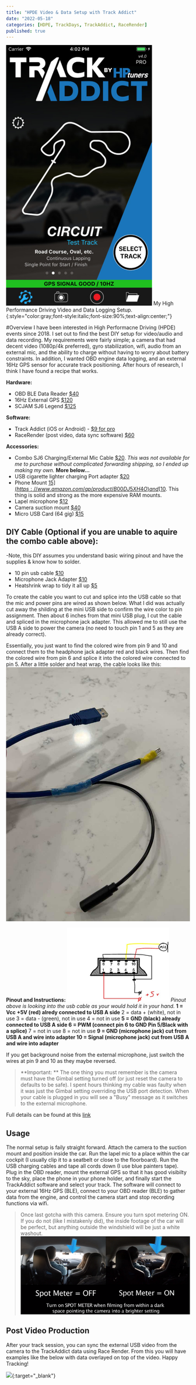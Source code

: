 ```yaml
---
title: "HPDE Video & Data Setup with Track Addict"
date: "2022-05-18"
categories: [HDPE, TrackDays, TrackAddict, RaceRender]
published: true
---
```

<img src="../images/track-addict.jpeg" alt="" width="400"/>
My High Performance Driving Video and Data Logging Setup.
{:style="color:gray;font-style:italic;font-size:90%;text-align:center;"}

#Overview
I have been interested in High Performacne Driving (HPDE) events since 2018.  I set out to find the best DIY setup for video/audio and data recording.  My requirements were fairly simple; a camera that had decent video (1080p/4k preferred), gyro stabilization, wifi, audio from an external mic, and the ability to charge without having to worry about battery constraints.  In addition, I wanted OBD engine data logging, and an external 16Hz GPS sensor for accurate track positioning.  After hours of research, I think I have found a recipe that works.  

**Hardware:**
* OBD BLE Data Reader [$40](https://www.amazon.com/gp/product/B073XKQQQW)
*  16Hz External GPS [$120](https://racebox.ecwid.com/Racebox-Pro-p136884742)
*  SCJAM SJ6 Legend [$125](https://www.bhphotovideo.com/c/product/1437113-REG/sjcam_sj6legend_sj6_legend_4k_action.html)

**Software:**
* Track Addict (iOS or Android) - [$9 for pro](https://racerender.com/TrackAddict/Features.html)
* RaceRender (post video, data sync software) [$60](https://racerender.com/RR3/Features.html)

**Accessories:**
* Combo SJ6 Charging/External Mic Cable [$20](https://shopee.ph/product/237542451/7620385048?smtt=0.266647243-1608439390.9).  *This was not available for me to purchase without complicated forwarding shipping, so I ended up making my own.*  **More below...**
* USB cigarette lighter charging Port adapter [$20](https://www.amazon.com/Anker-Charger-PowerDrive-Adapter-iPhone/dp/B07PGT7LSR)
* Phone Mount [$15](https://www.amazon.com/gp/product/B00DJ5XH4O) and [$10](https://www.amazon.com/gp/product/B00WFNNNCC).  This thing is solid and strong as the more expensive RAM mounts.
* Lapel microphone [$12](https://www.amazon.com/PoP-voice-Professional-Microphone-Omnidirectional/dp/B016C4ZG74)
* Camera suction mount [$40](https://www.amazon.com/gp/product/B00F19Q7YI)
* Micro USB Card (64 gig) [$15](https://www.amazon.com/gp/product/B073JYVKNX)

 ## DIY Cable (Optional if you are unable to aquire the combo cable above):
-Note, this DIY assumes you understand basic wiring pinout and have the supplies & know how to solder.
* 10 pin usb cable [$10](https://www.amazon.com/gp/product/B06XG1J9CY)
* Microphone Jack Adapter [$10](https://www.amazon.com/gp/product/B07Y8JS4BS)
* Heatshrink wrap to tidy it all up [$5](https://www.amazon.com/gp/product/B01MFA3OFA)

To create the cable you want to cut and splice into the USB cable so that the mic and power pins are wired as shown below.  What I did was actually cut away the shilding at the mini USB side to confirm the wire color to pin assignment. Then about 6 inches from that mini USB plug, I cut the cable and spliced in the microphone jack adapter.  This allowed me to still use the USB A side to power the camera (no need to touch pin 1 and 5 as they are already correct).  

Essentially, you just want to find the colored wire from pin 9 and 10 and connect them to the headphone jack adapter red and black wires. Then find the colored wire from pin 6 and splice it into the colored wire connected to pin 5. After a little solder and heat wrap, the cable looks like this:
![](../images/sjcam-cable.jpg)

**Pinout and Instructions:**
![](../images/sjcam-pinout.png)
*Pinout above is looking into the usb cable as your would hold it in your hand.*
**1 = Vcc +5V (red) alredy connected to USB A side**
2 = data + (white), not in use
3 = data - (green), not in use
4 = not in use
**5 = GND (black) already connected to USB A side
6 = PWM (connect pin 6 to GND Pin 5/Black with a splice)**
7 = not in use
8 = not in use
**9 = GND (microphone jack) cut from USB A and wire into adapter
10 = Signal (microphone jack) cut from USB A and wire into adapter**

If you get background noise from the external microphone, just switch the wires at pin 9 and 10 as they maybe reversed.

> **Important: ** The one thing you must remember is the camera must have the Gimbal setting turned off (or just reset the camera to defaults to be safe). I spent hours thinking my cable was faulty when it was just the Gimbal setting overriding the USB port detection. When your cable is plugged in you will see a "Busy" message as it switches to the external microphone.

Full details can be found at this [link](https://sjcam.com/community/threads/adding-powerbank-and-external-mic.2440/)

## Usage
The normal setup is faily straight forward.  Attach the camera to the suction mount and position inside the car.  Run the lapel mic to a place within the car cockpit (I usually clip it to a seatbelt or close to the floorboard).  Run the USB charging cables and tape all cords down (I use blue painters tape).  Plug in the OBD reader, mount the external GPS so that it has good visibilty to the sky, place the phone in your phone holder, and finally start the TrackAddict software and select your track.  The software will connect to your external 16Hz GPS (BLE), connect to your OBD reader (BLE) to gather data from the engine, and control the camera start and stop recording functions via wifi. 

>Once last gotcha with this camera.  Ensure you turn spot metering ON.  If you do not (like I mistakenly did), the inside footage of the car will be perfect, but anything outside the windshield will be just a white washout.
![](../images/sjcam-spotmetering.png)

## Post Video Production
After your track session, you can sync the external USB video from the camera to the TrackAddict data using Race Render.  From this you will have examples like the below with data overlayed on top of the video.  Happy Tracking!

[![](https://img.youtube.com/vi/i1e750pw5TE/0.jpg#center)](https://www.youtube.com/watch?v=i1e750pw5TE){:target="_blank"}